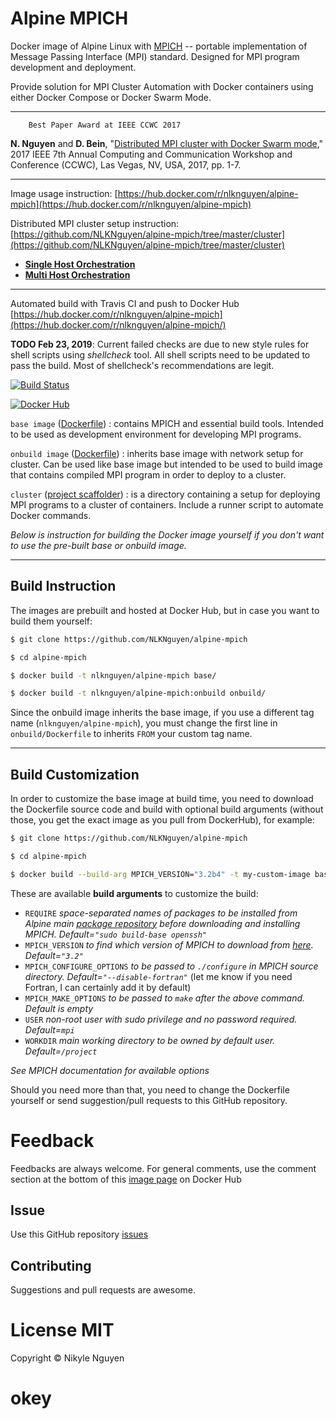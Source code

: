 # Alpine MPICH

Docker image of Alpine Linux with  [MPICH](http://www.mpich.org/) -- portable implementation of Message Passing Interface (MPI) standard. Designed for MPI program development and deployment.

Provide solution for MPI Cluster Automation with Docker containers using either Docker Compose or Docker Swarm Mode.

----

        Best Paper Award at IEEE CCWC 2017

**N. Nguyen** and **D. Bein**, "[Distributed MPI cluster with Docker Swarm mode](http://ieeexplore.ieee.org/document/7868429/)," 2017 IEEE 7th Annual Computing and Communication Workshop and Conference (CCWC), Las Vegas, NV, USA, 2017, pp. 1-7.

----

Image usage instruction: 
[https://hub.docker.com/r/nlknguyen/alpine-mpich](https://hub.docker.com/r/nlknguyen/alpine-mpich)


Distributed MPI cluster setup instruction: [https://github.com/NLKNguyen/alpine-mpich/tree/master/cluster](https://github.com/NLKNguyen/alpine-mpich/tree/master/cluster)  
* **[Single Host Orchestration](https://github.com/NLKNguyen/alpine-mpich/wiki/Single-Host-Orchestration)**
* **[Multi Host Orchestration](https://github.com/NLKNguyen/alpine-mpich/wiki/Multi-Host-Orchestration)**



----

Automated build with Travis CI and push to Docker Hub [https://hub.docker.com/r/nlknguyen/alpine-mpich](https://hub.docker.com/r/nlknguyen/alpine-mpich/)

**TODO Feb 23, 2019**: Current failed checks are due to new style rules for shell scripts using *shellcheck* tool. All shell scripts need to be updated to pass the build. Most of shellcheck's recommendations are legit. 

[![Build Status](https://travis-ci.org/NLKNguyen/alpine-mpich.svg?branch=master)](https://travis-ci.org/NLKNguyen/alpine-mpich)

[![Docker Hub](http://dockeri.co/image/nlknguyen/alpine-mpich)](https://hub.docker.com/r/nlknguyen/alpine-mpich)


`base image` ([Dockerfile](https://github.com/NLKNguyen/alpine-mpich/blob/master/Dockerfile)) : contains MPICH and essential build tools. Intended to be used as development environment for developing MPI programs.

`onbuild image` ([Dockerfile](https://github.com/NLKNguyen/alpine-mpich/blob/onbuild/Dockerfile)) : inherits base image with network setup for cluster. Can be used like base image but intended to be used to build image that contains compiled MPI program in order to deploy to a cluster.

`cluster` ([project scaffolder](https://github.com/NLKNguyen/alpine-mpich/tree/master/cluster)) : is a directory containing a setup for deploying MPI programs to a cluster of containers. Include a runner script to automate Docker commands.


*Below is instruction for building the Docker image yourself if you don't want to use the pre-built base or onbuild image.*

----

## Build Instruction

The images are prebuilt and hosted at Docker Hub, but in case you want to build them yourself:

```sh
$ git clone https://github.com/NLKNguyen/alpine-mpich

$ cd alpine-mpich

$ docker build -t nlknguyen/alpine-mpich base/

$ docker build -t nlknguyen/alpine-mpich:onbuild onbuild/
```

Since the onbuild image inherits the base image, if you use a different tag name (`nlknguyen/alpine-mpich`), you must change the first line in `onbuild/Dockerfile` to inherits `FROM` your custom tag name.

----

## Build Customization

In order to customize the base image at build time, you need to download the Dockerfile source code and build with optional build arguments (without those, you get the exact image as you pull from DockerHub), for example:

```sh
$ git clone https://github.com/NLKNguyen/alpine-mpich

$ cd alpine-mpich

$ docker build --build-arg MPICH_VERSION="3.2b4" -t my-custom-image base/
```

These are available **build arguments** to customize the build:
- `REQUIRE` *space-separated names of packages to be installed from Alpine main [package repository](http://pkgs.alpinelinux.org/packages) before downloading and installing MPICH. Default=`"sudo build-base openssh"`*
- `MPICH_VERSION` *to find which version of MPICH to download from [here](http://www.mpich.org/static/downloads/). Default=`"3.2"`*
- `MPICH_CONFIGURE_OPTIONS` *to be passed to `./configure` in MPICH source directory. Default=`"--disable-fortran"`* (let me know if you need Fortran, I can certainly add it by default)
- `MPICH_MAKE_OPTIONS` *to be passed to `make` after the above command. Default is empty*
- `USER` *non-root user with sudo privilege and no password required. Default=`mpi`*
- `WORKDIR` *main working directory to be owned by default user. Default=`/project`*

*See MPICH documentation for available options*

Should you need more than that, you need to change the Dockerfile yourself or send suggestion/pull requests to this GitHub repository.


# Feedback

Feedbacks are always welcome. For general comments, use the comment section at the bottom of this [image page](https://hub.docker.com/r/nlknguyen/alpine-mpich) on Docker Hub

## Issue

Use this GitHub repository [issues](https://github.com/NLKNguyen/alpine-mpich/issues)

## Contributing

Suggestions and pull requests are awesome.

# License MIT
Copyright © Nikyle Nguyen
# okey
